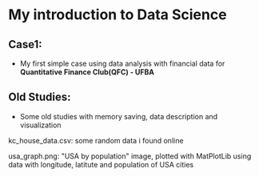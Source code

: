 # **My introduction to Data Science**
## Case1:

   - My first simple case using data analysis with financial data for **Quantitative Finance Club(QFC) - UFBA**
## Old Studies: 
   
   - Some old studies with memory saving, data description and visualization
   
   kc_house_data.csv: some random data i found online
  
   usa_graph.png: "USA by population" image, plotted with MatPlotLib using data with longitude, latitute and population of USA cities
